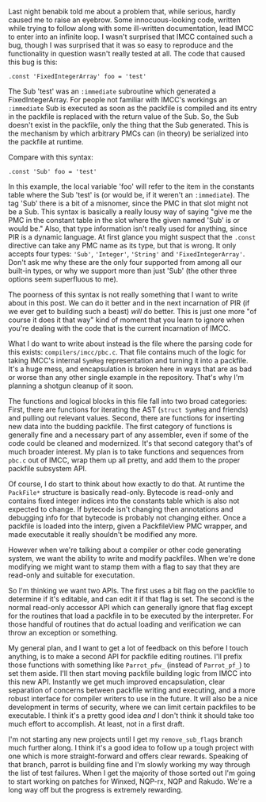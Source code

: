 Last night benabik told me about a problem that, while serious, hardly caused
me to raise an eyebrow. Some innocuous-looking code, written while trying to
follow along with some ill-written documentation, lead IMCC to enter into an
infinite loop. I wasn't surprised that IMCC contained such a bug, though I was
surprised that it was so easy to reproduce and the functionality in question
wasn't really tested at all. The code that caused this bug is this:

    .const 'FixedIntegerArray' foo = 'test'

The Sub 'test' was an `:immediate` subroutine which generated a
FixedIntegerArray. For people not familiar with IMCC's workings an
`:immediate` Sub is executed as soon as the packfile is compiled and its entry
in the packfile is replaced with the return value of the Sub. So, the Sub
doesn't exist in the packfile, only the thing that the Sub generated. This is
the mechanism by which arbitrary PMCs can (in theory) be serialized into the
packfile at runtime.

Compare with this syntax:

    .const 'Sub' foo = 'test'

In this example, the local variable 'foo' will refer to the item in the
constants table where the Sub 'test' is (or would be, if it weren't an
`:immediate`). The tag 'Sub' there is a bit of a misnomer, since the PMC in
that slot might not be a Sub. This syntax is basically a really lousy way of
saying "give me the PMC in the constant table in the slot where the given named
'Sub' is or would be." Also, that type information isn't really used
for anything, since PIR is a dynamic language. At first glance you might
suspect that the `.const` directive can take any PMC name as its type, but
that is wrong. It only accepts four types: `'Sub'`, `'Integer'`, `'String'`
and `'FixedIntegerArray'`. Don't ask me why these are the only four supported
from among all our built-in types, or why we support more than just 'Sub' (the
other three options seem superfluous to me).

The poorness of this syntax is not really something that I want to write about
in this post. We can do it better and in the next incarnation of PIR (if we
ever get to building such a beast) *will* do better. This is just one more
"of course it does it that way" kind of moment that you learn to ignore when
you're dealing with the code that is the current incarnation of IMCC.

What I do want to write about instead is the file where the parsing code for
this exists: `compilers/imcc/pbc.c`. That file contains much of the logic for
taking IMCC's internal `SymReg` representation and turning it into a packfile.
It's a huge mess, and encapsulation is broken here in ways that are as bad or
worse than any other single example in the repository. That's why I'm planning
a shotgun cleanup of it soon.

The functions and logical blocks in this file fall into two broad categories:
First, there are functions for iterating the AST (`struct SymReg` and friends)
and pulling out relevant values. Second, there are functions for inserting new
data into the budding packfile. The first category of functions is generally
fine and a necessary part of any assembler, even if some of the code could be
cleaned and modernized. It's that second category that's of much broader
interest. My plan is to take functions and sequences from `pbc.c` out of IMCC,
wrap them up all pretty, and add them to the proper packfile subsystem API.

Of course, I do start to think about how exactly to do that. At runtime
the `PackFile*` structure is basically read-only. Bytecode is read-only and
contains fixed integer indices into the constants table which is also not
expected to change. If bytecode isn't changing then annotations and debugging
info for that bytecode is probably not changing either. Once a packfile is
loaded into the interp, given a PackfileView PMC wrapper, and made executable
it really shouldn't be modified any more.

However when we're talking about a compiler or other code generating system,
we want the ability to write and modify packfiles. When we're done modifying
we might want to stamp them with a flag to say that they are read-only and
suitable for executation.

So I'm thinking we want two APIs. The first uses a bit flag on the packfile to
determine if it's editable, and can edit it if that flag is set. The second
is the normal read-only accessor API which can generally ignore that flag
except for the routines that load a packfile in to be executed by the
interpreter. For those handful of routines that do actual loading and
verification we can throw an exception or something.

My general plan, and I want to get a lot of feedback on this before I touch
anything, is to make a second API for packfile editing routines. I'll prefix
those functions with something like `Parrot_pfw_` (instead of `Parrot_pf_`)
to set them aside. I'll then start moving packfile building logic from IMCC
into this new API. Instantly we get much improved encapsulation, clear
separation of concerns between packfile writing and executing, and a more
robust interface for compiler writers to use in the future. It will also be a
nice development in terms of security, where we can limit certain packfiles to
be executable. I think it's a pretty good idea *and* I don't think it should
take too much effort to accomplish. At least, not in a first draft.

I'm not starting any new projects until I get my `remove_sub_flags` branch much
further along. I think it's a good idea to follow up a tough project with one
which is more straight-forward and offers clear rewards. Speaking of that
branch, parrot is building fine and I'm slowly working my way through the list
of test failures. When I get the majority of those sorted out I'm going to
start working on patches for Winxed, NQP-rx, NQP and Rakudo. We're a long way
off but the progress is extremely rewarding.
